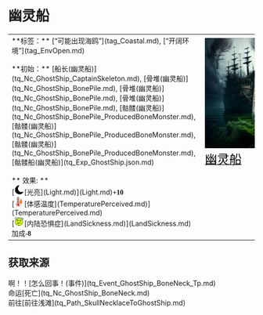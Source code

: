 # 幽灵船  
  
<table class="table table-bordered" data-toggle="table"  data-show-header="false"><thead style="display:none"><tr ><th  style="width:50%;text-align:left;vertical-align:top;"  >title</th><th  style="width:50%;text-align:left;vertical-align:top;"  ></th></tr></thead><tr ><td  style="width:50%;text-align:left;vertical-align:top;"  >**标签：**	[“可能出现海鸥”](tag_Coastal.md), [“开阔环境”](tag_EnvOpen.md)<br><br>**初始：**	[船长(幽灵船)](tq_Nc_GhostShip_CaptainSkeleton.md), [骨堆(幽灵船)](tq_Nc_GhostShip_BonePile.md), [骨堆(幽灵船)](tq_Nc_GhostShip_BonePile.md), [骨堆(幽灵船)](tq_Nc_GhostShip_BonePile.md), [骷髅(幽灵船)](tq_Nc_GhostShip_BonePile_ProducedBoneMonster.md), [骷髅(幽灵船)](tq_Nc_GhostShip_BonePile_ProducedBoneMonster.md), [骷髅(幽灵船)](tq_Nc_GhostShip_BonePile_ProducedBoneMonster.md), [骷髅船(幽灵船)](tq_Exp_GhostShip.json.md)<br><br>** 效果: **<br>[<div style="width:20px;display:inline-block;text-align:center"><img decoding="async" src="../wiki/Sprite/Darkness17367.png" href="a.md" style="max-width:20px;max-height:20px;"></div>[光亮](Light.md)](Light.md)<span style="font-family:ui-monospace"><b>+10</b></span><br>[<div style="width:20px;display:inline-block;text-align:center"><img decoding="async" src="../wiki/Sprite/Hot.png" href="a.md" style="max-width:20px;max-height:20px;"></div>[体感温度](TemperaturePerceived.md)](TemperaturePerceived.md)<br>[<div style="width:20px;display:inline-block;text-align:center"><img decoding="async" src="../wiki/Sprite/Dizzy.png" href="a.md" style="max-width:20px;max-height:20px;"></div>[内陆恐惧症](LandSickness.md)](LandSickness.md)加成<span style="font-family:ui-monospace"><b>-8</b></span></td><td  style="width:50%;text-align:left;vertical-align:top;"  ><div style="float:right; margin:5px"><div class="gamecard" style="width:150px; height:225px;"><a href="tq_Env_GhostShip.md" style="color:black"><img decoding="async" src="Sprite/tq/GhostShip_1(1).jpg" class="cardimage" style="max-width:150px;max-height:225px;"><span style="font-size: 25px;">幽灵船</span></a></div></div></td></tr></tbody></table>  
  
## 获取来源  
<div style="display:inline-block"><div class="gamedatalist" style="text-align:left;min-width:200px;min-height:0px;"><div style="display:inline-block"><div style="display:inline-block;vertical-align:middle;">啊！！</div><div style="display:inline-block;vertical-align:middle;">[怎么回事！(事件)](tq_Event_GhostShip_BoneNeck_Tp.md)</div></div></div><div class="gamedatalist" style="text-align:left;min-width:200px;min-height:0px;"><div style="display:inline-block"><div style="display:inline-block;vertical-align:middle;">命运</div><div style="display:inline-block;vertical-align:middle;">[死亡](tq_Nc_GhostShip_BoneNeck.md)</div></div></div><div class="gamedatalist" style="text-align:left;min-width:200px;min-height:0px;"><div style="display:inline-block"><div style="display:inline-block;vertical-align:middle;">前往</div><div style="display:inline-block;vertical-align:middle;">[前往浅滩](tq_Path_SkullNecklaceToGhostShip.md)</div></div></div></div>  
  


<script>document.title="幽灵船 - 卡牌生存百科 Card Survival Wiki";</script>